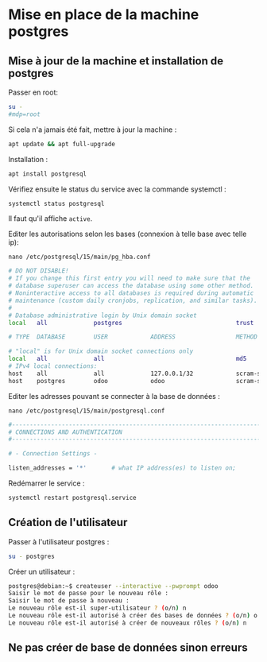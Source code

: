 # Mise en place de la machine postgres

## Mise à jour de la machine et installation de postgres

Passer en root:

```sh
su -
#mdp=root
```

Si cela n'a jamais été fait, mettre à jour la machine :

```sh
apt update && apt full-upgrade
```

Installation :

```sh
apt install postgresql
```

Vérifiez ensuite le status du service avec la commande systemctl :

```sh
systemctl status postgresql
```

Il faut qu'il affiche `active`.

Editer les autorisations selon les bases (connexion à telle base avec telle ip):

```
nano /etc/postgresql/15/main/pg_hba.conf
```

```sh
# DO NOT DISABLE!
# If you change this first entry you will need to make sure that the
# database superuser can access the database using some other method.
# Noninteractive access to all databases is required during automatic
# maintenance (custom daily cronjobs, replication, and similar tasks).
#
# Database administrative login by Unix domain socket
local   all             postgres                                trust

# TYPE  DATABASE        USER            ADDRESS                 METHOD

# "local" is for Unix domain socket connections only
local   all             all                                     md5
# IPv4 local connections:
host    all             all             127.0.0.1/32            scram-sha-256
host    postgres        odoo            odoo                    scram-sha-256
```

Editer les adresses pouvant se connecter à la base de données :

```
nano /etc/postgresql/15/main/postgresql.conf
```

```sh
#------------------------------------------------------------------------------
# CONNECTIONS AND AUTHENTICATION
#------------------------------------------------------------------------------

# - Connection Settings -

listen_addresses = '*'       # what IP address(es) to listen on;
```

Redémarrer le service :

```sh
systemctl restart postgresql.service
```

## Création de l'utilisateur

Passer à l'utilisateur postgres :

```sh
su - postgres
```

Créer un utilisateur :

```sh
postgres@debian:~$ createuser --interactive --pwprompt odoo
Saisir le mot de passe pour le nouveau rôle :
Saisir le mot de passe à nouveau :
Le nouveau rôle est-il super-utilisateur ? (o/n) n
Le nouveau rôle est-il autorisé à créer des bases de données ? (o/n) o
Le nouveau rôle est-il autorisé à créer de nouveaux rôles ? (o/n) n
```

## Ne pas créer de base de données sinon erreurs
